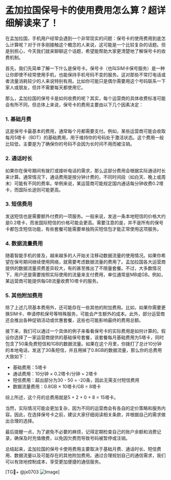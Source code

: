 # 孟加拉国保号卡的使用费用怎么算？超详细解读来了！

在孟加拉国，手机用户经常会遇到一个非常现实的问题：保号卡的使用费用到底怎么计算呢？对于许多刚接触这个概念的人来说，这可能是一个比较复杂的话题。但是别担心，今天我们就来聊聊这个话题，希望能帮助大家更清楚地了解保号卡的收费机制。

首先，我们先简单了解一下什么是保号卡。保号卡（也叫SIM卡保号服务）是一种让你即使不经常使用手机，也能保持手机号码不变的服务。这对那些不常打电话或者流量消耗较少的人来说特别有用。比如你可能只是偶尔需要用这个号码联系一下家人或朋友，但并不需要每天都使用它。

那么，孟加拉国的保号卡是如何收费的呢？其实，每个运营商的具体收费标准可能会有所不同，但总体上来说，保号卡的费用主要由以下几个因素决定：

### 1. **基础月费**
这是保号卡最基本的费用，通常每个月都需要支付。例如，某些运营商可能会收取每月5塔卡（BDT）的基础费用，用于维持你的号码处于激活状态。这个费用一般比较低，主要是为了确保你的号码不会因为长时间不用而被注销。

### 2. **通话时长**
如果你在保号期间有拨打或接听电话的需求，那么这部分费用会根据实际通话时长来计算。通常情况下，通话费用是按分钟计费的，不同时间段（如白天、晚上或周末）可能有不同的费率。举例来说，某运营商可能规定国内通话每分钟收费0.2塔卡，而国际长途则可能更高。

### 3. **短信费用**
发送短信也是需要额外付费的一项服务。一般来说，发送一条本地短信的价格大约是0.2塔卡，而发国际短信的价格可能会更高。需要注意的是，并不是所有的保号卡都包含短信功能，有些套餐可能需要单独购买短信包才能正常使用这项服务。

### 4. **数据流量费用**
随着智能手机的普及，越来越多的人开始关注移动数据流量的使用情况。如果你希望在保号期间继续使用网络，就需要考虑数据流量的费用了。孟加拉国各大运营商提供的数据流量资费差异较大，有的甚至推出了不限量套餐。不过，大多数情况下，用户还是需要按照实际使用的流量来支付费用，单位通常是MB或GB。例如，某运营商可能提供每GB流量收费10塔卡的服务。

### 5. **其他附加费用**
除了上述几项基本费用外，还可能存在一些其他的附加费用。比如，如果你需要更换SIM卡、申请停机保号等特殊服务，可能会产生额外的成本。此外，部分运营商还会推出各种促销活动或优惠套餐，这些也可能影响最终的费用总额。

接下来，我们可以通过一个具体的例子来看看保号卡的实际费用是如何计算的。假设你选择了一家运营商提供的基础保号套餐，该套餐每月基础费用为5塔卡，同时包含了50条免费短信和1GB的数据流量。如果在这个月里，你拨打了总计10分钟的本地电话，发送了30条短信，并且用掉了0.8GB的数据流量，那么你的总费用大致如下：

- 基础费用：5塔卡
- 通话费用：10分钟 × 0.2塔卡/分钟 = 2塔卡
- 短信费用：超出部分为30 - 50 = -20条，因此无需支付短信费用
- 数据流量费用：0.8GB × 10塔卡/GB = 8塔卡

综上所述，这个月的总费用就是5 + 2 + 0 + 8 = 15塔卡。

当然，实际情况可能会更加复杂，因为不同的运营商会有各自的定价策略和服务内容。因此，在选择保号卡之前，建议大家仔细阅读相关条款，并根据自己的需求做出合理的选择。

最后提醒一点，为了避免不必要的麻烦，记得定期检查自己的账户余额和消费记录，确保及时充值缴费，以免因欠费而导致号码被暂停或注销。

总结起来，孟加拉国的保号卡使用费用主要取决于基础月费、通话时长、短信费用、数据流量以及可能存在的其他附加费用。通过合理规划自己的通信需求，我们可以有效地控制成本，享受更加便捷的通信服务。

[TG💪+ @jx0703 ![Image](https://github.com/user-attachments/assets/dbca1d08-cadb-493c-b0ec-ad6f7a83f270)]